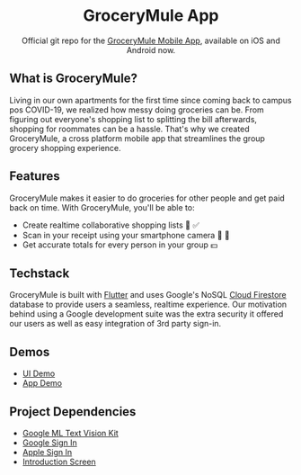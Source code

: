 <div align="center">

  # GroceryMule App

Official git repo for the [GroceryMule Mobile App](https://grocerymule.net/), available on iOS and Android now.
</div>

## What is GroceryMule?
Living in our own apartments for the first time since coming back to campus pos COVID-19, we realized how messy doing groceries can be. From figuring out everyone's shopping list to splitting the bill afterwards, shopping for roommates can be a hassle. That's why we created GroceryMule, a cross platform mobile app that streamlines the group grocery shopping experience.

## Features 
GroceryMule makes it easier to do groceries for other people and get paid back on time. With GroceryMule, you'll be able to:
* Create realtime collaborative shopping lists 📝 ✅
* Scan in your receipt using your smartphone camera 📸 🧾
* Get accurate totals for every person in your group 💵 

## Techstack
GroceryMule is built with [Flutter](https://flutter.dev/) and uses Google's NoSQL [Cloud Firestore](https://firebase.flutter.dev/docs/firestore/overview/)  database to provide users a seamless, realtime experience. Our motivation behind using a Google development suite was the extra security it offered our users as well as easy integration of 3rd party sign-in.

## Demos
* [UI Demo](https://youtube.com/shorts/eAZ-MQtRHLo?feature=share)
* [App Demo](https://youtu.be/8uOBGlhg49g)

## Project Dependencies
* [Google ML Text Vision Kit](https://pub.dev/packages/google_mlkit_text_recognition)
* [Google Sign In](https://pub.dev/packages/google_sign_in)
* [Apple Sign In](https://pub.dev/packages/sign_in_with_apple)
* [Introduction Screen](https://pub.dev/packages/introduction_screen)


